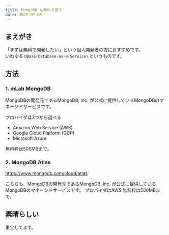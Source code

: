 ```yaml
---
title: MongoDB を無料で使う
date: 2020-07-05
---
```


## まえがき
「まずは無料で開発したい」という個人開発者の方におすすめです。<br/>
いわゆる ```DBaaS(Database-as-a-Service)``` というものです。

## 方法

### 1. mLab MongoDB
MongoDBの開発元であるMongoDB, Inc. が公式に提供しているMongoDBのマネージドサービスです。

プロバイダは3つから選べる
- Amazon Web Service (AWS)
- Google Cloud Platform (GCP)
- Microsoft Azure

無料枠は500MBまで。

### 2. MongoDB Atlas
https://www.mongodb.com/cloud/atlas

こちらも、MongoDBの開発元であるMongoDB, Inc. が公式に提供しているMongoDBのマネージドサービスです。
プロバイダはAWS
無料枠は500MBまで。

## 素晴らしい
重宝してます。


